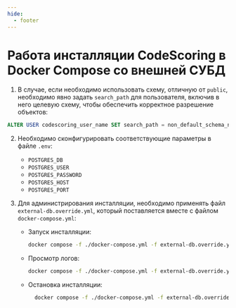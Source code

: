 ```yaml
---
hide:
  - footer
---
```


# Работа инсталляции CodeScoring в Docker Compose со внешней СУБД

1. В случае, если необходимо использовать схему, отличную от `public`, необходимо явно задать
`search_path` для пользователя, включив в него целевую схему, чтобы обеспечить корректное разрешение объектов:
  ```sql
  ALTER USER codescoring_user_name SET search_path = non_default_schema_name;
  ```

2. Необходимо сконфигурировать соответствующие параметры в файле `.env`:

    - `POSTGRES_DB`
    - `POSTGRES_USER`
    - `POSTGRES_PASSWORD`
    - `POSTGRES_HOST`
    - `POSTGRES_PORT`

3. Для администрирования инсталляции, необходимо применять файл `external-db.override.yml`, который поставляется вместе с файлом `docker-compose.yml`:

    - Запуск инсталляции:
        ```bash
        docker compose -f ./docker-compose.yml -f external-db.override.yml up -d --force-recreate --remove-orphans --renew-anon-volumes
        ```
    - Просмотр логов:
        ```bash
        docker compose -f ./docker-compose.yml -f external-db.override.yml logs -f
        ```
    - Остановка инсталляции:
        ```bash
          docker compose -f ./docker-compose.yml -f external-db.override.yml down --remove-orphans
        ```

